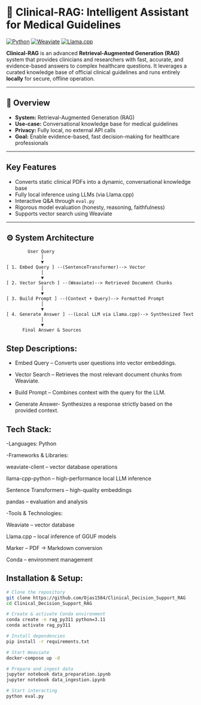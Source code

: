 # 🧠 Clinical-RAG: Intelligent Assistant for Medical Guidelines

[![Python](https://img.shields.io/badge/python-3670A0?style=for-the-badge&logo=python&logoColor=ffdd54)](https://www.python.org/)
[![Weaviate](https://img.shields.io/badge/Weaviate-00A98F?style=for-the-badge&logo=weaviate&logoColor=white)](https://weaviate.io/)
[![Llama.cpp](https://img.shields.io/badge/llama.cpp-gray?style=for-the-badge)](https://github.com/ggerganov/llama.cpp)


**Clinical-RAG** is an advanced **Retrieval-Augmented Generation (RAG)** system that provides clinicians and researchers with fast, accurate, and evidence-based answers to complex healthcare questions. It leverages a curated knowledge base of official clinical guidelines and runs entirely **locally** for secure, offline operation.

---

## 🎯 Overview

- **System:** Retrieval-Augmented Generation (RAG)
- **Use-case:** Conversational knowledge base for medical guidelines
- **Privacy:** Fully local, no external API calls
- **Goal:** Enable evidence-based, fast decision-making for healthcare professionals

---

##  Key Features

-  Converts static clinical PDFs into a dynamic, conversational knowledge base
-  Fully local inference using LLMs (via Llama.cpp)
-  Interactive Q&A through `eval.py`
-  Rigorous model evaluation (honesty, reasoning, faithfulness)
-  Supports vector search using Weaviate

---

## ⚙️ System Architecture

```text
        User Query
             │
             ▼
[ 1. Embed Query ] --(SentenceTransformer)--> Vector
             │
             ▼
[ 2. Vector Search ] --(Weaviate)--> Retrieved Document Chunks
             │
             ▼
[ 3. Build Prompt ] --(Context + Query)--> Formatted Prompt
             │
             ▼
[ 4. Generate Answer ] --(Local LLM via Llama.cpp)--> Synthesized Text
             │
             ▼
      Final Answer & Sources

```
## Step Descriptions:

- Embed Query – Converts user questions into vector embeddings.

- Vector Search – Retrieves the most relevant document chunks from Weaviate.

- Build Prompt – Combines context with the query for the LLM.

- Generate Answer- Synthesizes a response strictly based on the provided context.

## Tech Stack:

-Languages: Python

-Frameworks & Libraries:

weaviate-client – vector database operations

llama-cpp-python – high-performance local LLM inference

Sentence Transformers – high-quality embeddings

pandas – evaluation and analysis

-Tools & Technologies:

Weaviate – vector database

Llama.cpp – local inference of GGUF models

Marker – PDF → Markdown conversion

Conda – environment management

## Installation & Setup:
```bash 
# Clone the repository
git clone https://github.com/Ojas1584/Clinical_Decision_Support_RAG
cd Clinical_Decision_Support_RAG

# Create & activate Conda environment
conda create -n rag_py311 python=3.11
conda activate rag_py311

# Install dependencies
pip install -r requirements.txt

# Start Weaviate
docker-compose up -d

# Prepare and ingest data
jupyter notebook data_preparation.ipynb
jupyter notebook data_ingestion.ipynb

# Start interacting
python eval.py


